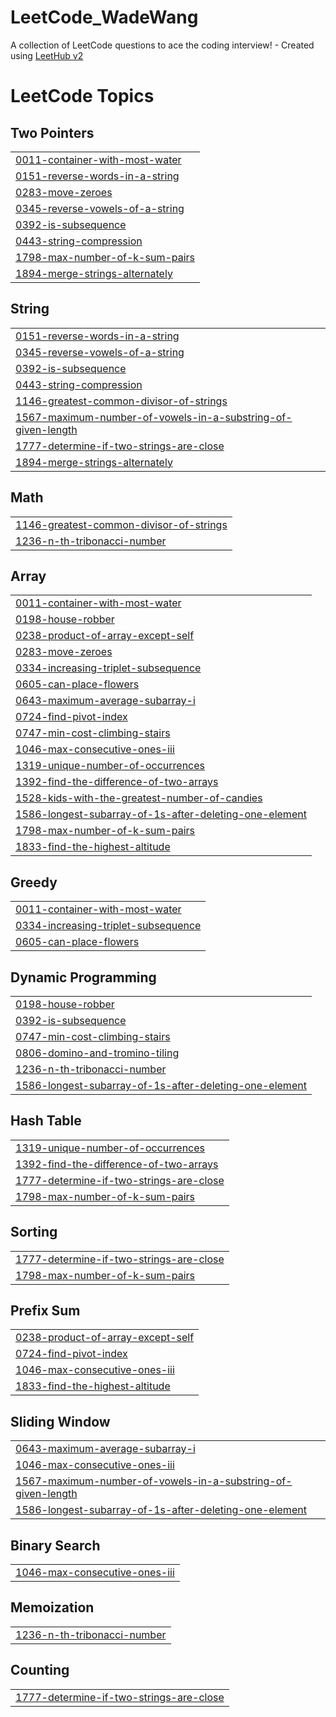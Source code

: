 # LeetCode_WadeWang
A collection of LeetCode questions to ace the coding interview! - Created using [LeetHub v2](https://github.com/arunbhardwaj/LeetHub-2.0)

<!---LeetCode Topics Start-->
# LeetCode Topics
## Two Pointers
|  |
| ------- |
| [0011-container-with-most-water](https://github.com/WadeWang08/LeetCode_WadeWang/tree/master/0011-container-with-most-water) |
| [0151-reverse-words-in-a-string](https://github.com/WadeWang08/LeetCode_WadeWang/tree/master/0151-reverse-words-in-a-string) |
| [0283-move-zeroes](https://github.com/WadeWang08/LeetCode_WadeWang/tree/master/0283-move-zeroes) |
| [0345-reverse-vowels-of-a-string](https://github.com/WadeWang08/LeetCode_WadeWang/tree/master/0345-reverse-vowels-of-a-string) |
| [0392-is-subsequence](https://github.com/WadeWang08/LeetCode_WadeWang/tree/master/0392-is-subsequence) |
| [0443-string-compression](https://github.com/WadeWang08/LeetCode_WadeWang/tree/master/0443-string-compression) |
| [1798-max-number-of-k-sum-pairs](https://github.com/WadeWang08/LeetCode_WadeWang/tree/master/1798-max-number-of-k-sum-pairs) |
| [1894-merge-strings-alternately](https://github.com/WadeWang08/LeetCode_WadeWang/tree/master/1894-merge-strings-alternately) |
## String
|  |
| ------- |
| [0151-reverse-words-in-a-string](https://github.com/WadeWang08/LeetCode_WadeWang/tree/master/0151-reverse-words-in-a-string) |
| [0345-reverse-vowels-of-a-string](https://github.com/WadeWang08/LeetCode_WadeWang/tree/master/0345-reverse-vowels-of-a-string) |
| [0392-is-subsequence](https://github.com/WadeWang08/LeetCode_WadeWang/tree/master/0392-is-subsequence) |
| [0443-string-compression](https://github.com/WadeWang08/LeetCode_WadeWang/tree/master/0443-string-compression) |
| [1146-greatest-common-divisor-of-strings](https://github.com/WadeWang08/LeetCode_WadeWang/tree/master/1146-greatest-common-divisor-of-strings) |
| [1567-maximum-number-of-vowels-in-a-substring-of-given-length](https://github.com/WadeWang08/LeetCode_WadeWang/tree/master/1567-maximum-number-of-vowels-in-a-substring-of-given-length) |
| [1777-determine-if-two-strings-are-close](https://github.com/WadeWang08/LeetCode_WadeWang/tree/master/1777-determine-if-two-strings-are-close) |
| [1894-merge-strings-alternately](https://github.com/WadeWang08/LeetCode_WadeWang/tree/master/1894-merge-strings-alternately) |
## Math
|  |
| ------- |
| [1146-greatest-common-divisor-of-strings](https://github.com/WadeWang08/LeetCode_WadeWang/tree/master/1146-greatest-common-divisor-of-strings) |
| [1236-n-th-tribonacci-number](https://github.com/WadeWang08/LeetCode_WadeWang/tree/master/1236-n-th-tribonacci-number) |
## Array
|  |
| ------- |
| [0011-container-with-most-water](https://github.com/WadeWang08/LeetCode_WadeWang/tree/master/0011-container-with-most-water) |
| [0198-house-robber](https://github.com/WadeWang08/LeetCode_WadeWang/tree/master/0198-house-robber) |
| [0238-product-of-array-except-self](https://github.com/WadeWang08/LeetCode_WadeWang/tree/master/0238-product-of-array-except-self) |
| [0283-move-zeroes](https://github.com/WadeWang08/LeetCode_WadeWang/tree/master/0283-move-zeroes) |
| [0334-increasing-triplet-subsequence](https://github.com/WadeWang08/LeetCode_WadeWang/tree/master/0334-increasing-triplet-subsequence) |
| [0605-can-place-flowers](https://github.com/WadeWang08/LeetCode_WadeWang/tree/master/0605-can-place-flowers) |
| [0643-maximum-average-subarray-i](https://github.com/WadeWang08/LeetCode_WadeWang/tree/master/0643-maximum-average-subarray-i) |
| [0724-find-pivot-index](https://github.com/WadeWang08/LeetCode_WadeWang/tree/master/0724-find-pivot-index) |
| [0747-min-cost-climbing-stairs](https://github.com/WadeWang08/LeetCode_WadeWang/tree/master/0747-min-cost-climbing-stairs) |
| [1046-max-consecutive-ones-iii](https://github.com/WadeWang08/LeetCode_WadeWang/tree/master/1046-max-consecutive-ones-iii) |
| [1319-unique-number-of-occurrences](https://github.com/WadeWang08/LeetCode_WadeWang/tree/master/1319-unique-number-of-occurrences) |
| [1392-find-the-difference-of-two-arrays](https://github.com/WadeWang08/LeetCode_WadeWang/tree/master/1392-find-the-difference-of-two-arrays) |
| [1528-kids-with-the-greatest-number-of-candies](https://github.com/WadeWang08/LeetCode_WadeWang/tree/master/1528-kids-with-the-greatest-number-of-candies) |
| [1586-longest-subarray-of-1s-after-deleting-one-element](https://github.com/WadeWang08/LeetCode_WadeWang/tree/master/1586-longest-subarray-of-1s-after-deleting-one-element) |
| [1798-max-number-of-k-sum-pairs](https://github.com/WadeWang08/LeetCode_WadeWang/tree/master/1798-max-number-of-k-sum-pairs) |
| [1833-find-the-highest-altitude](https://github.com/WadeWang08/LeetCode_WadeWang/tree/master/1833-find-the-highest-altitude) |
## Greedy
|  |
| ------- |
| [0011-container-with-most-water](https://github.com/WadeWang08/LeetCode_WadeWang/tree/master/0011-container-with-most-water) |
| [0334-increasing-triplet-subsequence](https://github.com/WadeWang08/LeetCode_WadeWang/tree/master/0334-increasing-triplet-subsequence) |
| [0605-can-place-flowers](https://github.com/WadeWang08/LeetCode_WadeWang/tree/master/0605-can-place-flowers) |
## Dynamic Programming
|  |
| ------- |
| [0198-house-robber](https://github.com/WadeWang08/LeetCode_WadeWang/tree/master/0198-house-robber) |
| [0392-is-subsequence](https://github.com/WadeWang08/LeetCode_WadeWang/tree/master/0392-is-subsequence) |
| [0747-min-cost-climbing-stairs](https://github.com/WadeWang08/LeetCode_WadeWang/tree/master/0747-min-cost-climbing-stairs) |
| [0806-domino-and-tromino-tiling](https://github.com/WadeWang08/LeetCode_WadeWang/tree/master/0806-domino-and-tromino-tiling) |
| [1236-n-th-tribonacci-number](https://github.com/WadeWang08/LeetCode_WadeWang/tree/master/1236-n-th-tribonacci-number) |
| [1586-longest-subarray-of-1s-after-deleting-one-element](https://github.com/WadeWang08/LeetCode_WadeWang/tree/master/1586-longest-subarray-of-1s-after-deleting-one-element) |
## Hash Table
|  |
| ------- |
| [1319-unique-number-of-occurrences](https://github.com/WadeWang08/LeetCode_WadeWang/tree/master/1319-unique-number-of-occurrences) |
| [1392-find-the-difference-of-two-arrays](https://github.com/WadeWang08/LeetCode_WadeWang/tree/master/1392-find-the-difference-of-two-arrays) |
| [1777-determine-if-two-strings-are-close](https://github.com/WadeWang08/LeetCode_WadeWang/tree/master/1777-determine-if-two-strings-are-close) |
| [1798-max-number-of-k-sum-pairs](https://github.com/WadeWang08/LeetCode_WadeWang/tree/master/1798-max-number-of-k-sum-pairs) |
## Sorting
|  |
| ------- |
| [1777-determine-if-two-strings-are-close](https://github.com/WadeWang08/LeetCode_WadeWang/tree/master/1777-determine-if-two-strings-are-close) |
| [1798-max-number-of-k-sum-pairs](https://github.com/WadeWang08/LeetCode_WadeWang/tree/master/1798-max-number-of-k-sum-pairs) |
## Prefix Sum
|  |
| ------- |
| [0238-product-of-array-except-self](https://github.com/WadeWang08/LeetCode_WadeWang/tree/master/0238-product-of-array-except-self) |
| [0724-find-pivot-index](https://github.com/WadeWang08/LeetCode_WadeWang/tree/master/0724-find-pivot-index) |
| [1046-max-consecutive-ones-iii](https://github.com/WadeWang08/LeetCode_WadeWang/tree/master/1046-max-consecutive-ones-iii) |
| [1833-find-the-highest-altitude](https://github.com/WadeWang08/LeetCode_WadeWang/tree/master/1833-find-the-highest-altitude) |
## Sliding Window
|  |
| ------- |
| [0643-maximum-average-subarray-i](https://github.com/WadeWang08/LeetCode_WadeWang/tree/master/0643-maximum-average-subarray-i) |
| [1046-max-consecutive-ones-iii](https://github.com/WadeWang08/LeetCode_WadeWang/tree/master/1046-max-consecutive-ones-iii) |
| [1567-maximum-number-of-vowels-in-a-substring-of-given-length](https://github.com/WadeWang08/LeetCode_WadeWang/tree/master/1567-maximum-number-of-vowels-in-a-substring-of-given-length) |
| [1586-longest-subarray-of-1s-after-deleting-one-element](https://github.com/WadeWang08/LeetCode_WadeWang/tree/master/1586-longest-subarray-of-1s-after-deleting-one-element) |
## Binary Search
|  |
| ------- |
| [1046-max-consecutive-ones-iii](https://github.com/WadeWang08/LeetCode_WadeWang/tree/master/1046-max-consecutive-ones-iii) |
## Memoization
|  |
| ------- |
| [1236-n-th-tribonacci-number](https://github.com/WadeWang08/LeetCode_WadeWang/tree/master/1236-n-th-tribonacci-number) |
## Counting
|  |
| ------- |
| [1777-determine-if-two-strings-are-close](https://github.com/WadeWang08/LeetCode_WadeWang/tree/master/1777-determine-if-two-strings-are-close) |
<!---LeetCode Topics End-->